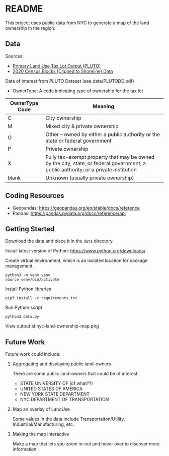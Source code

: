 # README

This project uses public data from NYC to generate a map of the land ownership in the region.

## Data

Sources:
- [Primary Land Use Tax Lot Output (PLUTO)](https://data.cityofnewyork.us/City-Government/Primary-Land-Use-Tax-Lot-Output-PLUTO-/64uk-42ks)
- [2020 Census Blocks (Clipped to Shoreline) Data ](https://www.nyc.gov/site/planning/data-maps/open-data/census-download-metadata.page)


Data of interest from PLUTO Dataset (see data/PLUTODD.pdf)
- OwnerType: A code indicating type of ownership for the tax lot

| OwnerType Code | Meaning          |
| ---------------|------------------|
| C              | City ownership   |
| M              | Mixed city & private ownership |
| O              | Other – owned by either a public authority or the state or federal government |
| P              | Private ownership |
| X              | Fully tax-exempt property that may be owned by the city, state, or federal government; a public authority; or a private institution |
| blank          | Unknown (usually private ownership) |


## Coding Resources

- Geopandas: https://geopandas.org/en/stable/docs/reference
- Pandas: https://pandas.pydata.org/docs/reference/api

## Getting Started

Download the data and place it in the `data` directory.

Install latest version of Python: https://www.python.org/downloads/

Create virtual environment, which is an isolated location for package management.
```
python3 -m venv venv
source venv/bin/activate
```

Install Python libraries
```
pip3 install -r requirements.txt
```

Run Python script
```
python3 data.py
```

View output at nyc-land-ownership-map.png

## Future Work

Future work could include:

1. Aggregating and displaying public land-owners

    There are some public land-owners that could be of interest
    - STATE UNIVERSITY OF (of what??)
    - UNITED STATES OF AMERICA
    - NEW YORK STATE DEPARTMENT
    - NYC DEPARTMENT OF TRANSPORTATION

2. Map an overlay of LandUse

    Some values in the data include Transportaiton/Utility, Industrial/Manufacturing, etc.

4. Making the map interactive

    Make a map that lets you zoom in-out and hover over to discover more information.
